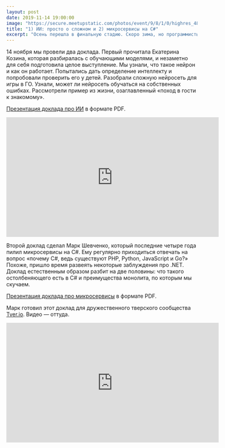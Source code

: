 ```yaml
---
layout: post
date: 2019-11-14 19:00:00
image: "https://secure.meetupstatic.com/photos/event/9/8/1/0/highres_486398928.jpeg"
title: "1) ИИ: просто о сложном и 2) микросервисы на C#"
excerpt: "Осень перешла в финальную стадию. Скоро зима, но программисты не прекращают программировать и обсуждать своё любимое программирование. Вот и сейчас."
---
```


14 ноября мы провели два доклада. Первый прочитала Екатерина Козина, которая разбиралась с обучающими моделями, и незаметно для себя подготовила целое выступление. Мы узнали, что такое нейрон и как он работает. Попытались дать определение интеллекту и попробовали проверить его у детей. Разобрали сложную нейросеть для игры в ГО. Узнали, может ли нейросеть обучаться на собственных ошибках. Рассмотрели пример из жизни, озаглавленный «поход в гости к знакомому».

[Презентация доклада про ИИ](/downloads/ai-1.pdf) в формате PDF.

<p class="video">
  <iframe width="560" height="315" src="https://www.youtube.com/embed/EopTGygaVC0" frameborder="0" allow="accelerometer; autoplay; encrypted-media; gyroscope; picture-in-picture" allowfullscreen></iframe>
</p>

Второй доклад сделал Марк Шевченко, который последние четыре года пилил микросервисы на C#. Ему регулярно приходиться отвечать на вопрос «почему C#, ведь существуют PHP, Python, JavaScript и Go?» Похоже, пришло время развеять некоторые заблуждения про .NET. Доклад естественным образом разбит на две половины: что такого остолбеняющего есть в C# и преимущества монолита, по которым мы скучаем.

[Презентация доклада про микросервисы](/downloads/microservices-on-csharp.pdf) в формате PDF.

Марк готовил этот доклад для дружественного тверского сообщества [Tver.io](http://tver.io/). Видео — оттуда.

<p class="video">
  <iframe width="560" height="315" src="https://www.youtube.com/embed/HHQbRDX7g8k" frameborder="0" allow="accelerometer; autoplay; encrypted-media; gyroscope; picture-in-picture" allowfullscreen></iframe>
</p>
